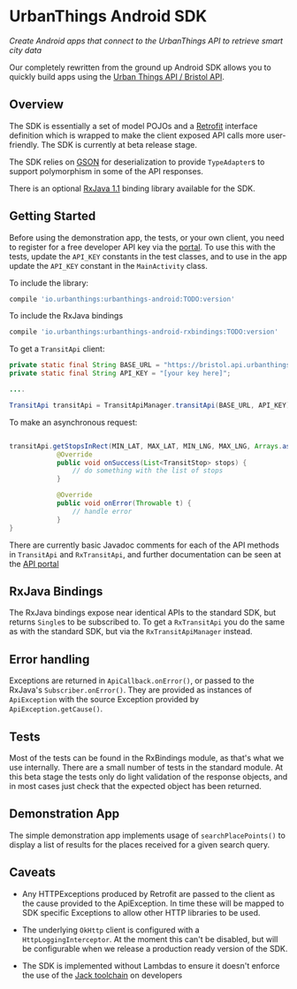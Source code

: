 # UrbanThings Android SDK
_Create Android apps that connect to the UrbanThings API to retrieve smart city data_

Our completely rewritten from the ground up Android SDK allows you to quickly build apps using the [Urban Things API / Bristol API](https://portal-bristol.api.urbanthings.io). 

## Overview

The SDK is essentially a set of model POJOs and a [Retrofit](http://square.github.io/retrofit) interface definition which is wrapped to make the client exposed API calls more user-friendly. The SDK is currently at beta release stage.

The SDK relies on [GSON](https://github.com/google/gson) for deserialization to provide `TypeAdapter`s to support polymorphism in some of the API responses. 

There is an optional [RxJava 1.1](https://github.com/ReactiveX/RxJava) binding library available for the SDK.


## Getting Started

Before using the demonstration app, the tests, or your own client, you need to register for a free developer API key via the [portal](https://bristol-portal.api.urbanthings.io). To use this with the tests, update the `API_KEY` constants in the test classes, and to use in the app update the `API_KEY` constant in the `MainActivity` class.

To include the library:

```gradle
compile 'io.urbanthings:urbanthings-android:TODO:version'
```

To include the RxJava bindings
```gradle
compile 'io.urbanthings:urbanthings-android-rxbindings:TODO:version'
```

To get a `TransitApi` client:

```java
private static final String BASE_URL = "https://bristol.api.urbanthings.io/api/1.0/";
private static final String API_KEY = "[your key here]";

....

TransitApi transitApi = TransitApiManager.transitApi(BASE_URL, API_KEY);
```

To make an asynchronous request:

```java

transitApi.getStopsInRect(MIN_LAT, MAX_LAT, MIN_LNG, MAX_LNG, Arrays.asList(VehicleType.CAR), new ApiCallback<List<TransitStop>>() {
            @Override
            public void onSuccess(List<TransitStop> stops) {
                // do something with the list of stops
            }

            @Override
            public void onError(Throwable t) {
                // handle error
            }
}
```

There are currently basic Javadoc comments for each of the API methods in `TransitApi` and `RxTransitApi`, and further documentation can be seen at the [API portal](https://portal-bristol.api.urbanthings.io)

## RxJava Bindings

The RxJava bindings expose near identical APIs to the standard SDK, but returns `Single`s to be subscribed to. To get a `RxTransitApi` you do the same as with the standard SDK, but via the `RxTransitApiManager` instead.

## Error handling

Exceptions are returned in `ApiCallback.onError()`, or passed to the RxJava's `Subscriber.onError()`. They are provided as instances of `ApiException` with the source Exception provided by `ApiException.getCause()`.

## Tests

Most of the tests can be found in the RxBindings module, as that's what we use internally. There are a small number of tests in the standard module. At this beta stage the tests only do light validation of the response objects, and in most cases just check that the expected object has been returned.

## Demonstration App

The simple demonstration app implements usage of `searchPlacePoints()` to display a list of results for the places received for a given search query. 

## Caveats

* Any HTTPExceptions produced by Retrofit are passed to the client as the cause provided to the ApiException. In time these will be mapped to SDK specific Exceptions to allow other HTTP libraries to be used.

* The underlying `OkHttp` client is configured with a `HttpLoggingInterceptor`. At the moment this can't be disabled, but will be configurable when we release a production ready version of the SDK.

* The SDK is implemented without Lambdas to ensure it doesn't enforce the use of the [Jack toolchain](https://source.android.com/source/jack.html) on developers